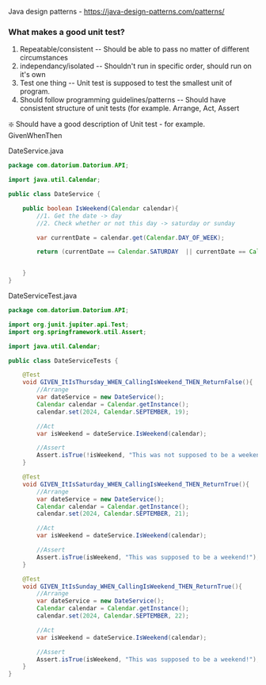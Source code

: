 Java design patterns - https://java-design-patterns.com/patterns/

### What makes a good unit test?
1.  Repeatable/consistent -- Should be able to pass no matter of different circumstances
2. independancy/isolated --  Shouldn't run in specific order, should run on it's own
3. Test one thing -- Unit test is supposed to test the smallest unit of program. 
4. Should follow programming guidelines/patterns -- Should have consistent structure of unit tests (for example. Arrange, Act, Assert

:sparkle: Should have a good description of Unit test - for example. GivenWhenThen


DateService.java
```java
package com.datorium.Datorium.API;

import java.util.Calendar;

public class DateService {

    public boolean IsWeekend(Calendar calendar){
        //1. Get the date -> day
        //2. Check whether or not this day -> saturday or sunday

        var currentDate = calendar.get(Calendar.DAY_OF_WEEK);

        return (currentDate == Calendar.SATURDAY  || currentDate == Calendar.SUNDAY );


    }
}

```

DateServiceTest.java
```java
package com.datorium.Datorium.API;

import org.junit.jupiter.api.Test;
import org.springframework.util.Assert;

import java.util.Calendar;

public class DateServiceTests {

    @Test
    void GIVEN_ItIsThursday_WHEN_CallingIsWeekend_THEN_ReturnFalse(){
        //Arrange
        var dateService = new DateService();
        Calendar calendar = Calendar.getInstance();
        calendar.set(2024, Calendar.SEPTEMBER, 19);

        //Act
        var isWeekend = dateService.IsWeekend(calendar);

        //Assert
        Assert.isTrue(!isWeekend, "This was not supposed to be a weekend!");
    }

    @Test
    void GIVEN_ItIsSaturday_WHEN_CallingIsWeekend_THEN_ReturnTrue(){
        //Arrange
        var dateService = new DateService();
        Calendar calendar = Calendar.getInstance();
        calendar.set(2024, Calendar.SEPTEMBER, 21);

        //Act
        var isWeekend = dateService.IsWeekend(calendar);

        //Assert
        Assert.isTrue(isWeekend, "This was supposed to be a weekend!");
    }

    @Test
    void GIVEN_ItIsSunday_WHEN_CallingIsWeekend_THEN_ReturnTrue(){
        //Arrange
        var dateService = new DateService();
        Calendar calendar = Calendar.getInstance();
        calendar.set(2024, Calendar.SEPTEMBER, 22);

        //Act
        var isWeekend = dateService.IsWeekend(calendar);

        //Assert
        Assert.isTrue(isWeekend, "This was supposed to be a weekend!");
    }
}
```








